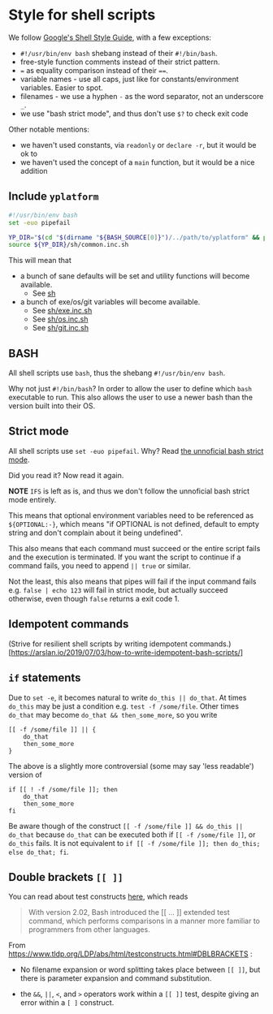 # Style for shell scripts

We follow [Google's Shell Style Guide](https://google.github.io/styleguide/shellguide.html),
with a few exceptions:

* `#!/usr/bin/env bash` shebang instead of their `#!/bin/bash`.
* free-style function comments instead of their strict pattern.
* `=` as equality comparison instead of their `==`.
* variable names - use all caps, just like for constants/environment variables. Easier to spot.
* filenames - we use a hyphen `-` as the word separator, not an underscore `_`.
* we use "bash strict mode", and thus don't use `$?` to check exit code

Other notable mentions:

* we haven't used constants, via `readonly` or `declare -r`, but it would be ok to
* we haven't used the concept of a `main` function, but it would be a nice addition


## Include `yplatform`

```bash
#!/usr/bin/env bash
set -euo pipefail

YP_DIR="$(cd "$(dirname "${BASH_SOURCE[0]}")/../path/to/yplatform" && pwd)"
source ${YP_DIR}/sh/common.inc.sh
```

This will mean that

* a bunch of sane defaults will be set and utility functions will become available.
  * See [sh](../sh)
* a bunch of exe/os/git variables will become available.
  * See [sh/exe.inc.sh](../sh/exe.inc.sh)
  * See [sh/os.inc.sh](../sh/os.inc.sh)
  * See [sh/git.inc.sh](../sh/git.inc.sh)


## BASH

All shell scripts use `bash`, thus the shebang `#!/usr/bin/env bash`.

Why not just `#!/bin/bash`? In order to allow the user to define which `bash` executable to run.
This also allows the user to use a newer bash than the version built into their OS.


## Strict mode

All shell scripts use `set -euo pipefail`.
Why? Read [the unnoficial bash strict mode](https://github.com/ysoftwareab/sass-lint-config-firecloud).

Did you read it? Now read it again.

**NOTE** `IFS` is left as is, and thus we don't follow the unnoficial bash strict mode entirely.

This means that optional environment variables need to be referenced as `${OPTIONAL:-}`,
which means "if OPTIONAL is not defined, default to empty string and don't complain about it being undefined".

This also means that each command must succeed or the entire script fails and the execution is terminated.
If you want the script to continue if a command fails, you need to append `|| true` or similar.

Not the least, this also means that pipes will fail if the input command fails
e.g. `false | echo 123` will fail in strict mode, but actually succeed otherwise,
even though `false` returns a exit code 1.


## Idempotent commands

(Strive for resilient shell scripts by writing idempotent commands.)[https://arslan.io/2019/07/03/how-to-write-idempotent-bash-scripts/]


## `if` statements

Due to `set -e`, it becomes natural to write `do_this || do_that`.
At times `do_this` may be just a condition e.g. `test -f /some/file`.
Other times `do_that` may become `do_that && then_some_more`, so you write

```shell
[[ -f /some/file ]] || {
    do_that
    then_some_more
}
```

The above is a slightly more controversial (some may say 'less readable') version of

```shell
if [[ ! -f /some/file ]]; then
    do_that
    then_some_more
fi
```

Be aware though of the construct `[[ -f /some/file ]] && do_this || do_that` because `do_that` can be executed
both if `[[ -f /some/file ]]`, or `do_this` fails.
It is not equivalent to `if [[ -f /some/file ]]; then do_this; else do_that; fi`.


## Double brackets `[[ ]]`

You can read about test constructs [here](https://www.tldp.org/LDP/abs/html/testconstructs.html),
which reads

> With version 2.02, Bash introduced the [[ ... ]] extended test command,
> which performs comparisons in a manner more familiar to programmers from other languages.

From https://www.tldp.org/LDP/abs/html/testconstructs.html#DBLBRACKETS :

* No filename expansion or word splitting takes place between `[[ ]]`,
  but there is parameter expansion and command substitution.

* the `&&`, `||`, `<`, and `>` operators work within a `[[ ]]` test,
despite giving an error within a `[ ]` construct.
